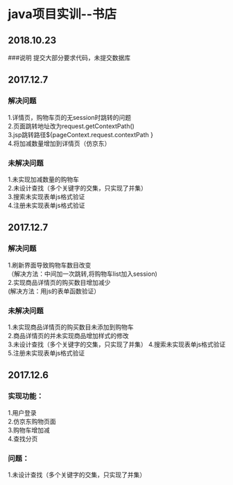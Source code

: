 ﻿# java项目实训--书店  
## 2018.10.23
###说明
提交大部分要求代码，未提交数据库<br>
## 2017.12.7
### 解决问题
1.详情页，购物车页的无session时跳转的问题<br>
2.页面跳转地址改为request.getContextPath()<br>
3.jsp跳转路径${pageContext.request.contextPath }<br>
4.将加减数量增加到详情页（仿京东）<br>
### 未解决问题
1.未实现加减数量的购物车<br>
2.未设计查找（多个关键字的交集，只实现了并集）<br>
3.搜索未实现表单js格式验证<br>
4.注册未实现表单js格式验证<br>
## 2017.12.7
### 解决问题 
1.刷新界面导致购物车数目改变<br>
（解决方法：中间加一次跳转,将购物车list加入session)<br>
2.实现商品详情页的购买数目增加减少<br>
(解决方法：用js的表单函数验证）<br>
### 未解决问题
1.未实现商品详情页的购买数目未添加到购物车<br>
2.商品详情页的并未实现商品增加样式的修改<br>
3.未设计查找（多个关键字的交集，只实现了并集）
4.搜索未实现表单js格式验证
5.注册未实现表单js格式验证
## 2017.12.6
### 实现功能：
1.用户登录<br> 
2.仿京东购物页面<br> 
3.购物车增加减<br> 
4.查找分页<br> 
### 问题：
1.未设计查找（多个关键字的交集，只实现了并集）
